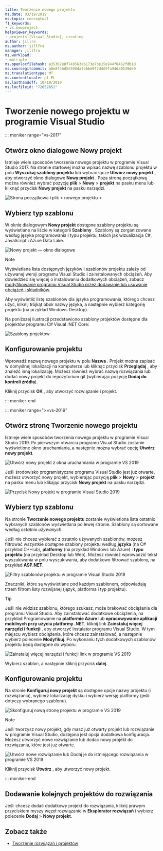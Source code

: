 ```yaml
---
title: Tworzenie nowego projektu
ms.date: 03/19/2019
ms.topic: conceptual
f1_keywords:
- vs.newproject
helpviewer_keywords:
- projects [Visual Studio], creating
author: jillre
ms.author: jillfra
manager: jillfra
ms.workload:
- multiple
ms.openlocfilehash: a35302e8f749563ab173e7be15e944f8462fdb18
ms.sourcegitcommit: a8e8f4bd5d508da34bbe9f2d4d9fa94da0539de0
ms.translationtype: MT
ms.contentlocale: pl-PL
ms.lasthandoff: 10/19/2019
ms.locfileid: "72652651"
---
```

# <a name="create-a-new-project-in-visual-studio"></a>Tworzenie nowego projektu w programie Visual Studio

::: moniker range="vs-2017"

## <a name="open-the-new-project-dialog"></a>Otwórz okno dialogowe Nowy projekt

Istnieje wiele sposobów tworzenia nowego projektu w programie Visual Studio 2017. Na stronie startowej można wpisać nazwę szablonu projektu w polu **Wyszukaj szablony projektu** lub wybrać łącze **Utwórz nowy projekt** , aby otworzyć okno dialogowe **Nowy projekt** . Poza stroną początkową można również wybrać pozycję **plik**  > **Nowy**  > **projekt** na pasku menu lub kliknąć przycisk **Nowy projekt** na pasku narzędzi.

![Strona początkowa i plik > nowego projektu >](./media/vside-newproject1.png)

## <a name="select-a-template-type"></a>Wybierz typ szablonu

W oknie dialogowym **Nowy projekt** dostępne szablony projektu są wyświetlane na liście w kategorii **Szablony** . Szablony są zorganizowane według języka programowania i typu projektu, takich jak wizualizacja C#, JavaScript i Azure Data Lake.

![Nowy projekt — okno dialogowe](./media/vside-newproject-templates-list.png)

> [!NOTE]
> Wyświetlana lista dostępnych języków i szablonów projektu zależy od używanej wersji programu Visual Studio i zainstalowanych obciążeń. Aby dowiedzieć się więcej o instalowaniu dodatkowych obciążeń, zobacz [modyfikowanie programu Visual Studio przez dodawanie lub usuwanie obciążeń i składników](../install/modify-visual-studio.md).

Aby wyświetlić listę szablonów dla języka programowania, którego chcesz użyć, kliknij trójkąt obok nazwy języka, a następnie wybierz kategorię projektu (na przykład Windows Desktop).

Na poniższej ilustracji przedstawiono szablony projektów dostępne dla projektów programu C# Visual .NET Core:

![Szablony projektów](./media/new-project-dialog-net-core.png)

## <a name="configure-your-project"></a>Konfigurowanie projektu

Wprowadź nazwę nowego projektu w polu **Nazwa** . Projekt można zapisać w domyślnej lokalizacji na komputerze lub kliknąć przycisk **Przeglądaj** , aby znaleźć inną lokalizację. Możesz również wybrać nazwę rozwiązania lub dodać nowy projekt do repozytorium git (wybierając pozycję **Dodaj do kontroli źródła**).

Kliknij przycisk **OK** , aby utworzyć rozwiązanie i projekt.

::: moniker-end

::: moniker range=">=vs-2019"

## <a name="open-the-create-a-new-project-page"></a>Otwórz stronę Tworzenie nowego projektu

Istnieje wiele sposobów tworzenia nowego projektu w programie Visual Studio 2019. Po pierwszym otwarciu programu Visual Studio zostanie wyświetlone okno uruchamiania, a następnie można wybrać opcję **Utwórz nowy projekt**.

![Utwórz nowy projekt z okna uruchamiania w programie VS 2019](media/vs-2019/start-window-create-new-project.png)

Jeśli środowisko programistyczne programu Visual Studio jest już otwarte, możesz utworzyć nowy projekt, wybierając pozycję **plik** > **Nowy** > **projekt** na pasku menu lub klikając przycisk **Nowy projekt** na pasku narzędzi.

![Przycisk Nowy projekt w programie Visual Studio 2019](media/vs-2019/new-project-button.png)

## <a name="select-a-template-type"></a>Wybierz typ szablonu

Na stronie **Tworzenie nowego projektu** zostanie wyświetlona lista ostatnio wybranych szablonów wyświetlana po lewej stronie. Szablony są sortowane według *ostatnio używanych*.

Jeśli nie chcesz wybierać z ostatnio używanych szablonów, możesz filtrować wszystkie dostępne szablony projektu według **języka** (na C# przykład C++lub), **platformy** (na przykład Windows lub Azure) i **typu projektu** (na przykład Desktop lub Web). Możesz również wprowadzić tekst wyszukiwania w polu wyszukiwania, aby dodatkowo filtrować szablony, na przykład **ASP.NET**.

![Filtry szablonów projektu w programie Visual Studio 2019](media/vs-2019/create-new-project-filters.png)

Znaczniki, które są wyświetlane pod każdym szablonem, odpowiadają trzem filtrom listy rozwijanej (język, platforma i typ projektu).

> [!TIP]
> Jeśli nie widzisz szablonu, którego szukasz, może brakować obciążenia dla programu Visual Studio. Aby zainstalować dodatkowe obciążenia, na przykład Programowanie na **platformie Azure** lub **opracowywanie aplikacji mobilnych przy użyciu platformy .NET**, kliknij link **Zainstaluj więcej narzędzi i funkcji** , aby otworzyć Instalator programu Visual Studio. W tym miejscu wybierz obciążenia, które chcesz zainstalować, a następnie wybierz polecenie **Modyfikuj**. Po wykonaniu tych dodatkowych szablonów projektu będą dostępne do wyboru.
>
> ![Zainstaluj więcej narzędzi i funkcji link w programie VS 2019](media/vs-2019/install-more-tools-features.png)

Wybierz szablon, a następnie kliknij przycisk **dalej**.

## <a name="configure-your-project"></a>Konfigurowanie projektu

Na stronie **Konfiguruj nowy projekt** są dostępne opcje nazwy projektu (i rozwiązania), wybierz lokalizację dysku i wybierz wersję platformy (jeśli dotyczy wybranego szablonu).

![Skonfiguruj nową stronę projektu w programie VS 2019](media/vs-2019/configure-new-project.png)

> [!NOTE]
> Jeśli tworzysz nowy projekt, gdy masz już otwarty projekt lub rozwiązanie w programie Visual Studio, dostępna jest opcja dodatkowa konfiguracja. Możesz utworzyć nowe rozwiązanie lub dodać nowy projekt do rozwiązania, które jest już otwarte.
>
> ![Utwórz nowe rozwiązanie lub Dodaj je do istniejącego rozwiązania w programie VS 2019](media/vs-2019/configure-new-project-solution.png)

Kliknij przycisk **Utwórz** , aby utworzyć nowy projekt.

::: moniker-end

## <a name="add-additional-projects-to-a-solution"></a>Dodawanie kolejnych projektów do rozwiązania

Jeśli chcesz dodać dodatkowy projekt do rozwiązania, kliknij prawym przyciskiem myszy węzeł rozwiązanie w **Eksplorator rozwiązań** i wybierz polecenie **Dodaj**  > **Nowy projekt**.

## <a name="see-also"></a>Zobacz także

- [Tworzenie rozwiązań i projektów](creating-solutions-and-projects.md)
